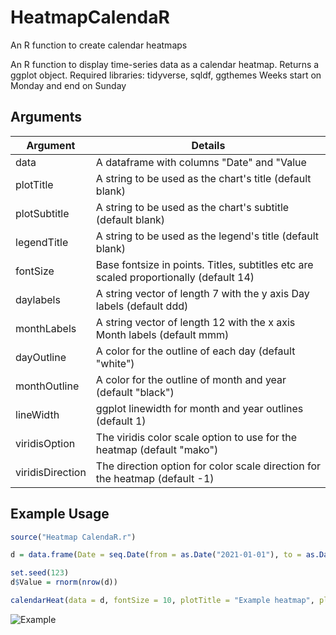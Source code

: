 # HeatmapCalendaR
An R function to create calendar heatmaps

An R function to display time-series data as a calendar heatmap. Returns a ggplot object.
Required libraries: tidyverse, sqldf, ggthemes
Weeks start on Monday and end on Sunday

## Arguments
| Argument | Details |
| -- | -- |
| data | A dataframe with columns "Date" and "Value |
| plotTitle | A string to be used as the chart's title (default blank) |
| plotSubtitle | A string to be used as the chart's subtitle (default blank) |
| legendTitle | A string to be used as the legend's title (default blank) |
| fontSize | Base fontsize in points. Titles, subtitles etc are scaled proportionally (default 14) |
| daylabels | A string vector of length 7 with the y axis Day labels (default ddd) |
| monthLabels| A string vector of length 12 with the x axis Month labels (default mmm) |
| dayOutline | A color for the outline of each day (default "white") |
| monthOutline | A color for the outline of month and year (default "black") |
| lineWidth | ggplot linewidth for month and year outlines (default 1) |
| viridisOption | The viridis color scale option to use for the heatmap (default "mako") |
| viridisDirection | The direction option for color scale direction for the heatmap (default -1) |

## Example Usage

```R
source("Heatmap CalendaR.r")

d = data.frame(Date = seq.Date(from = as.Date("2021-01-01"), to = as.Date("2023-12-31"), by = "day"))

set.seed(123)
d$Value = rnorm(nrow(d))

calendarHeat(data = d, fontSize = 10, plotTitle = "Example heatmap", plotSubtitle = "Random data", legendTitle = "Normalized data")
```
![Example](https://github.com/user-attachments/assets/64a9b6da-d001-4b96-9120-84c5aeb4632a)


